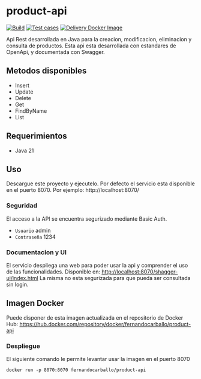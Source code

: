 # product-api

[![Build](https://github.com/fernandocarballo/product-api/actions/workflows/build.yml/badge.svg)](https://github.com/fernandocarballo/product-api/actions/workflows/build.yml)
[![Test cases](https://github.com/fernandocarballo/product-api/actions/workflows/test.yml/badge.svg)](https://github.com/fernandocarballo/product-api/actions/workflows/test.yml)
[![Delivery Docker Image](https://github.com/fernandocarballo/product-api/actions/workflows/delivery.yml/badge.svg)](https://github.com/fernandocarballo/product-api/actions/workflows/delivery.yml)

Api Rest desarrollada en Java para la creacion, modificacion, eliminacion y consulta de productos.
Esta api esta desarrollada con estandares de OpenApi, y documentada con Swagger.

## Metodos disponibles
- Insert
- Update
- Delete
- Get
- FindByName
- List

## Requerimientos
- Java 21

## Uso
Descargue este proyecto y ejecutelo. Por defecto el servicio esta disponible en el puerto 8070.
Por ejemplo: http://localhost:8070/

### Seguridad
El acceso a la API se encuentra segurizado mediante Basic Auth.
- `Usuario` admin
- `Contraseña` 1234

### Documentacion y UI
El servicio despliega una web para poder usar la api y comprender el uso de las funcionalidades. 
Disponible en: [http://localhost:8070/shagger-ui/index.html](http://localhost:8070/swagger-ui/index.html)
La misma no esta segurizada para que pueda ser consultada sin login.

## Imagen Docker
Puede disponer de esta imagen actualizada en el repositorio de Docker Hub: https://hub.docker.com/repository/docker/fernandocarballo/product-api

### Despliegue
El siguiente comando le permite levantar usar la imagen en el puerto 8070
```
docker run -p 8070:8070 fernandocarballo/product-api
```
